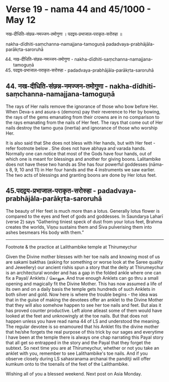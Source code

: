 # Verse 19 - nama 44 and 45/1000 - May 12

नख-दीधिति-संछन्न-नमज्जन-तमोगुणा ।
पदद्वय-प्रभाजाल-पराकृत-सरोरुहा ॥

nakha-dīdhiti-saṃchanna-namajjana-tamoguṇā 
padadvaya-prabhājāla-parākṛta-saroruhā 

44. नख-दीधिति-संछन्न-नमज्जन-तमोगुणा  - nakha-dīdhiti-saṃchanna-namajjana-tamoguṇā 
45. पदद्वय-प्रभाजाल-पराकृत-सरोरुहा - padadvaya-prabhājāla-parākṛta-saroruhā 

## 44. नख-दीधिति-संछन्न-नमज्जन-तमोगुणा  - nakha-dīdhiti-saṃchanna-namajjana-tamoguṇā

The rays of Her nails remove the ignorance of those who bow before Her. When Deva-s and asura-s (demons) pay their reverence to Her by bowing, the rays of the gems emanating from their crowns are in no comparison to the rays emanating from the nails of Her feet. The rays that come out of Her nails destroy the tamo guṇa (inertia) and ignorance of those who worship Her.

It is also said that She does not bless with Her hands, but with Her feet - refer footnote below . She does not have abhaya and varada hands. Normally one can notice that most of the Gods have four hands, out of which one is meant for blessings and another for giving boons. Lalitambike does not have these two hands as She has four powerful goddesses (nāma-s 8, 9, 10 and 11) in Her four hands and the 4 instruments we saw earlier. The two acts of blessings and granting boons are done by Her lotus feet.

## 45.पदद्वय-प्रभाजाल-पराकृत-सरोरुहा - padadvaya-prabhājāla-parākṛta-saroruhā

The beauty of Her feet is much more than a lotus. Generally lotus flower is compared to the eyes and feet of gods and goddesses. In Saundarya Laharī (verse 2) says “Gathering tiniest speck of dust from your lotus feet, Brahma creates the worlds, Viṣṇu sustains them and Śiva pulverising them into ashes besmears His body with them.”

------

Footnote & the practice at Lalithambike temple at Thirumeychur

Given the Divine mother blesses with her toe nails and knowing most of us are sakami bakthas (asking for something or worse look at the Saree quality and Jewellery) our ancient rishis spun a story that the deity at Thirumeychur is an architectural wonder and has a gap in  the folded ankle where one can fix a Payal/ Anklets / கொலுசு. And true enough Anklets can go thru a small opening and magically fit the Divine Mother.  This has now assumed a life of its own and on a daily basis the temple gets hundreds of such Anklets in both silver and gold.   Now here is where the trouble begins - the idea was that in the guise of making the devotees offer an anklet to the Divine Mother that they will also somehow happen to see her toe nails and feet. But alas it has proved counter productive. Left alone atleast some of them would have looked at the feet and unknowingly at the toe nails. But that does not happen unless you have read nama 44 of LS and understood the meaning. The regular devotee is so enamoured that his Anklet fits the divine mother that he/she forgets the real purpose of this trick by our sages and everytime I have been at the temple there is always one chap narrating this Payal story that all get so entrapped in the story and the Payal that they forget the subtext. So next time you are at Thirumeychur, whether or not you take an anklet with you, remember to see Lalithambike's toe nails.  And if you observe closely during LS sahasranama archanai the panditji will offer kumkum onto to the toenails of the feet of the Lalithambike. 

Wishing all of you a blessed weekend. Next post on Asia Monday.
